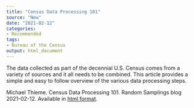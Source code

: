 ```yaml
---
title: "Census Data Processing 101"
source: "New"
date: "2021-02-12"
categories:
- Recommended
tags:
- Bureau of the Census
output: html_document
---
```


The data collected as part of the decennial U.S. Census comes from a variety of sources and it all needs to be combined. This article provides a simple and easy to follow overview of the various data processing steps.

<!--more-->

Michael Thieme. Census Data Processing 101. Random Samplings blog 2021-02-12. Available in [html format](https://www.census.gov/newsroom/blogs/random-samplings/2021/02/census-data-processing-101.html).
